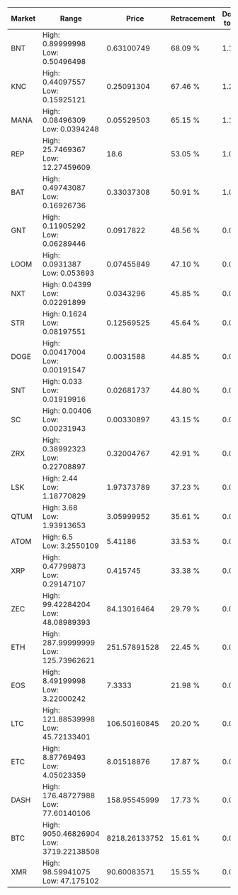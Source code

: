 | Market | Range | Price| Retracement | Doubles to 50% |
| --- | --- | --- | --- | --- |
| BNT | High: 0.89999998<br />Low: 0.50496498 | 0.63100749 | 68.09 % | 1.11 |
| KNC | High: 0.44097557<br />Low: 0.15925121 | 0.25091304 | 67.46 % | 1.20 |
| MANA | High: 0.08496309<br />Low: 0.0394248 | 0.05529503 | 65.15 % | 1.12 |
| REP | High: 25.7469367<br />Low: 12.27459609 | 18.6 | 53.05 % | 1.02 |
| BAT | High: 0.49743087<br />Low: 0.16926736 | 0.33037308 | 50.91 % | 1.01 |
| GNT | High: 0.11905292<br />Low: 0.06289446 | 0.0917822 | 48.56 % | 0.00 |
| LOOM | High: 0.0931387<br />Low: 0.053693 | 0.07455849 | 47.10 % | 0.00 |
| NXT | High: 0.04399<br />Low: 0.02291899 | 0.0343296 | 45.85 % | 0.00 |
| STR | High: 0.1624<br />Low: 0.08197551 | 0.12569525 | 45.64 % | 0.00 |
| DOGE | High: 0.00417004<br />Low: 0.00191547 | 0.0031588 | 44.85 % | 0.00 |
| SNT | High: 0.033<br />Low: 0.01919916 | 0.02681737 | 44.80 % | 0.00 |
| SC | High: 0.00406<br />Low: 0.00231943 | 0.00330897 | 43.15 % | 0.00 |
| ZRX | High: 0.38992323<br />Low: 0.22708897 | 0.32004767 | 42.91 % | 0.00 |
| LSK | High: 2.44<br />Low: 1.18770829 | 1.97373789 | 37.23 % | 0.00 |
| QTUM | High: 3.68<br />Low: 1.93913653 | 3.05999952 | 35.61 % | 0.00 |
| ATOM | High: 6.5<br />Low: 3.2550109 | 5.41186 | 33.53 % | 0.00 |
| XRP | High: 0.47799873<br />Low: 0.29147107 | 0.415745 | 33.38 % | 0.00 |
| ZEC | High: 99.42284204<br />Low: 48.08989393 | 84.13016464 | 29.79 % | 0.00 |
| ETH | High: 287.99999999<br />Low: 125.73962621 | 251.57891528 | 22.45 % | 0.00 |
| EOS | High: 8.49199998<br />Low: 3.22000242 | 7.3333 | 21.98 % | 0.00 |
| LTC | High: 121.88539998<br />Low: 45.72133401 | 106.50160845 | 20.20 % | 0.00 |
| ETC | High: 8.87769493<br />Low: 4.05023359 | 8.01518876 | 17.87 % | 0.00 |
| DASH | High: 176.48727988<br />Low: 77.60140106 | 158.95545999 | 17.73 % | 0.00 |
| BTC | High: 9050.46826904<br />Low: 3719.22138508 | 8218.26133752 | 15.61 % | 0.00 |
| XMR | High: 98.59941075<br />Low: 47.175102 | 90.60083571 | 15.55 % | 0.00 |
